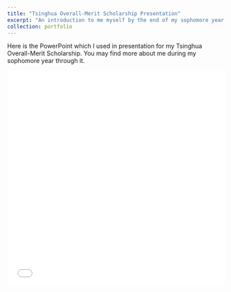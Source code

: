 ```yaml
---
title: "Tsinghua Overall-Merit Scholarship Presentation"
excerpt: "An introduction to me myself by the end of my sophomore year.<br/> <img src='/images/portfolio_3/slide1.png' style='zoom:50%;'/>"
collection: portfolio
---
```


Here is the PowerPoint which I used in presentation for my Tsinghua Overall-Merit Scholarship. You may find more about me during my sophomore year through it.

<iframe src="/files/scholarship_2.pdf" width="100%" height="500" frameborder="no" border="0" marginwidth="0" marginheight="0"></iframe>